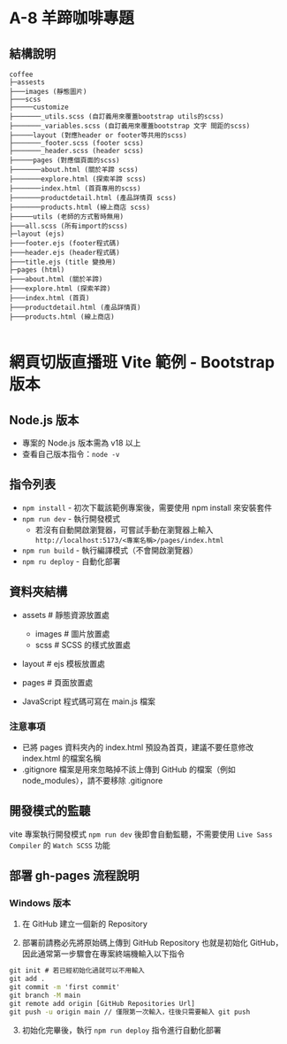  # A-8 羊蹄咖啡專題

## 結構說明

```
coffee
├─assests
├───images (靜態圖片)
├───scss
├─────customize
├───────_utils.scss (自訂義用來覆蓋bootstrap utils的scss)
├───────_variables.scss (自訂義用來覆蓋bootstrap 文字 間距的scss)
├─────layout (對應header or footer等共用的scss)
├───────_footer.scss (footer scss)
├───────_header.scss (header scss)
├─────pages (對應個頁面的scss)
├───────about.html (關於羊蹄 scss)
├───────explore.html (探索羊蹄 scss)
├───────index.html (首頁專用的scss)
├───────productdetail.html (產品詳情頁 scss)
├───────products.html (線上商店 scss)
├─────utils (老師的方式暫時無用)
├───all.scss (所有import的scss)
├─layout (ejs)
├───footer.ejs (footer程式碼)
├───header.ejs (header程式碼)
├───title.ejs (title 變換用)
├─pages (html)
├───about.html (關於羊蹄)
├───explore.html (探索羊蹄)
├───index.html (首頁)
├───productdetail.html (產品詳情頁)
├───products.html (線上商店)
 
```

# 網頁切版直播班 Vite 範例 - Bootstrap 版本

## Node.js 版本
  - 專案的 Node.js 版本需為 v18 以上
  - 查看自己版本指令：`node -v`


## 指令列表
- `npm install` - 初次下載該範例專案後，需要使用 npm install 來安裝套件
- `npm run dev` - 執行開發模式
  - 若沒有自動開啟瀏覽器，可嘗試手動在瀏覽器上輸入
    `http://localhost:5173/<專案名稱>/pages/index.html`
- `npm run build` - 執行編譯模式（不會開啟瀏覽器）
- `npm ru deploy` - 自動化部署

## 資料夾結構
  - assets # 靜態資源放置處
    - images # 圖片放置處
    - scss # SCSS 的樣式放置處

  - layout # ejs 模板放置處
  - pages # 頁面放置處

- JavaScript 程式碼可寫在 main.js 檔案

### 注意事項
- 已將 pages 資料夾內的 index.html 預設為首頁，建議不要任意修改 index.html 的檔案名稱
- .gitignore 檔案是用來忽略掉不該上傳到 GitHub 的檔案（例如 node_modules），請不要移除 .gitignore

## 開發模式的監聽
vite 專案執行開發模式 `npm run dev` 後即會自動監聽，不需要使用 `Live Sass Compiler` 的 `Watch SCSS` 功能


## 部署 gh-pages 流程說明
### Windows 版本
1. 在 GitHub 建立一個新的 Repository

2. 部署前請務必先將原始碼上傳到 GitHub Repository 也就是初始化 GitHub，因此通常第一步驟會在專案終端機輸入以下指令
```cmd
git init # 若已經初始化過就可以不用輸入
git add .
git commit -m 'first commit'
git branch -M main
git remote add origin [GitHub Repositories Url]
git push -u origin main // 僅限第一次輸入，往後只需要輸入 git push
```

3. 初始化完畢後，執行 `npm run deploy` 指令進行自動化部署